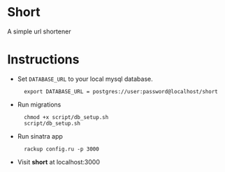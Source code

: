 # Short

A simple url shortener

# Instructions

- Set `DATABASE_URL` to your local mysql database.

        export DATABASE_URL = postgres://user:password@localhost/short

- Run migrations

        chmod +x script/db_setup.sh
        script/db_setup.sh

- Run sinatra app

        rackup config.ru -p 3000

- Visit __short__ at localhost:3000